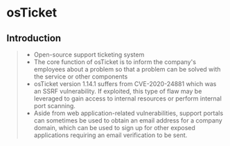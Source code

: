 # osTicket

## **Introduction**

> * Open-source support ticketing system
> * The core function of osTicket is to inform the company's employees about a problem so that a problem can be solved with the service or other components
> * osTicket version 1.14.1 suffers from CVE-2020-24881 which was an SSRF vulnerability. If exploited, this type of flaw may be leveraged to gain access to internal resources or perform internal port scanning.
> * Aside from web application-related vulnerabilities, support portals can sometimes be used to obtain an email address for a company domain, which can be used to sign up for other exposed applications requiring an email verification to be sent.
